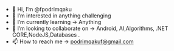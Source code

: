 - 👋 Hi, I’m @fpodrimqaku
- 👀 I’m interested in anything challenging
- 🌱 I’m currently learning -> Anything
- 💞️ I’m looking to collaborate on ->  Android, AI,Algorithms, .NET CORE,NodeJS,Databases .
- 📫 How to reach me -> podrimqakuf@gmail.com

